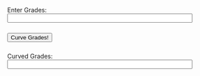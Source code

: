 


<head>
    <meta charset="UTF-8">
    <meta name="viewport" content="width=device-width, initial-scale=1.0">
    <style>
        label, input, button, label {
            margin-bottom: 10px; /* Add space below labels, inputs, and buttons */
        }
    </style>
    <title>Grade Curving</title>
</head>
<body>

<label for="Grades">Enter Grades:</label><br>
<input type="text" id="ungrades" name="grades" size="50"><br>

<button onclick="SaveCurveGrades()">Curve Grades!</button>

<label for="displayValue">Curved Grades: </label>
<input type="text" name="display" size="50" id="displayValue">

</body>

<script>
function SaveCurveGrades() {
    const gradeslist = [];
    var obgrades = document.getElementsByName('grades')[0].value;

    
    const gradesArray = obgrades.split(' ');

   
    const curvedGrades = gradesArray.map(grade => {
        const numericGrade = parseFloat(grade);
        return Math.round(10 * Math.sqrt(numericGrade));
    });

    document.getElementsByName('display')[0].value = curvedGrades.join(', ');
}
</script>


















